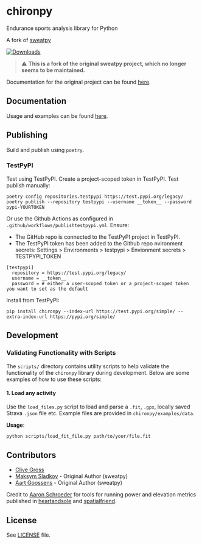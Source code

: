 # chironpy

Endurance sports analysis library for Python

A fork of [sweatpy](https://github.com/GoldenCheetah/sweatpy)

[![Downloads](https://pepy.tech/badge/chiron)](https://pepy.tech/project/chiron)

> :warning: **This is a fork of the original sweatpy project, which no longer seems to be maintained.**

Documentation for the original project can be found [here](https://github.com/GoldenCheetah/sweatpy/blob/master/docs/docs/index.md).

## Documentation

Usage and examples can be found [here](https://chironapp.github.io/chironpy/).

## Publishing

Build and publish using `poetry`.

### TestPyPI

Test using TestPyPI. Create a project-scoped token in TestPyPI. Test publish manually:

```
poetry config repositories.testpypi https://test.pypi.org/legacy/
poetry publish --repository testpypi --username __token__ --password pypi-YOURTOKEN
```

Or use the Github Actions as configured in `.github/workflows/publishtestpypi.yml`. Ensure:

- The GitHub repo is connected to the TestPyPI project in TestPyPI.
- The TestPyPI token has been added to the Github repo nvironment secrets: Settings > Environments > testpypi > Envionment secrets > TESTPYPI_TOKEN

```
[testpypi]
  repository = https://test.pypi.org/legacy/
  username = __token__
  password = # either a user-scoped token or a project-scoped token you want to set as the default
```

Install from TestPyPI:

```
pip install chironpy --index-url https://test.pypi.org/simple/ --extra-index-url https://pypi.org/simple/
```

## Development

### Validating Functionality with Scripts

The `scripts/` directory contains utility scripts to help validate the functionality of the `chironpy` library during development. Below are some examples of how to use these scripts:

#### 1. **Load any activity**

Use the `load_files.py` script to load and parse a `.fit`, `.gpx`, locally saved Strava `.json` file etc. Example files are provided in `chironpy/examples/data`.

**Usage**:

```bash
python scripts/load_fit_file.py path/to/your/file.fit
```

## Contributors

- [Clive Gross](https://github.com/clivegross)
- [Maksym Sladkov](https://github.com/sladkovm) - Original Author (sweatpy)
- [Aart Goossens](https://github.com/AartGoossens) - Original Author (sweatpy)

Credit to [Aaron Schroeder](https://github.com/aaron-schroeder) for tools for running power and elevation metrics published in [heartandsole](https://github.com/aaron-schroeder/heartandsole) and [spatialfriend](https://github.com/aaron-schroeder/spatialfriend).

## License

See [LICENSE](LICENSE) file.

```

```
